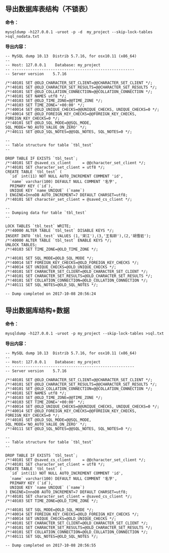 ## 导出数据库表结构（不锁表）

**命令：**

```
mysqldump -h127.0.0.1 -uroot -p -d  my_project --skip-lock-tables >sql_nodata.txt
```

**导出内容：**

    -- MySQL dump 10.13  Distrib 5.7.16, for osx10.11 (x86_64)
    --
    -- Host: 127.0.0.1    Database: my_project
    -- ------------------------------------------------------
    -- Server version    5.7.16

    /*!40101 SET @OLD_CHARACTER_SET_CLIENT=@@CHARACTER_SET_CLIENT */;
    /*!40101 SET @OLD_CHARACTER_SET_RESULTS=@@CHARACTER_SET_RESULTS */;
    /*!40101 SET @OLD_COLLATION_CONNECTION=@@COLLATION_CONNECTION */;
    /*!40101 SET NAMES utf8 */;
    /*!40103 SET @OLD_TIME_ZONE=@@TIME_ZONE */;
    /*!40103 SET TIME_ZONE='+00:00' */;
    /*!40014 SET @OLD_UNIQUE_CHECKS=@@UNIQUE_CHECKS, UNIQUE_CHECKS=0 */;
    /*!40014 SET @OLD_FOREIGN_KEY_CHECKS=@@FOREIGN_KEY_CHECKS, FOREIGN_KEY_CHECKS=0 */;
    /*!40101 SET @OLD_SQL_MODE=@@SQL_MODE, SQL_MODE='NO_AUTO_VALUE_ON_ZERO' */;
    /*!40111 SET @OLD_SQL_NOTES=@@SQL_NOTES, SQL_NOTES=0 */;

    --
    -- Table structure for table `tbl_test`
    --

    DROP TABLE IF EXISTS `tbl_test`;
    /*!40101 SET @saved_cs_client     = @@character_set_client */;
    /*!40101 SET character_set_client = utf8 */;
    CREATE TABLE `tbl_test` (
      `id` int(11) NOT NULL AUTO_INCREMENT COMMENT 'id',
      `name` varchar(100) DEFAULT NULL COMMENT '名字',
      PRIMARY KEY (`id`),
      UNIQUE KEY `name_UNIQUE` (`name`)
    ) ENGINE=InnoDB AUTO_INCREMENT=7 DEFAULT CHARSET=utf8;
    /*!40101 SET character_set_client = @saved_cs_client */;

    --
    -- Dumping data for table `tbl_test`
    --

    LOCK TABLES `tbl_test` WRITE;
    /*!40000 ALTER TABLE `tbl_test` DISABLE KEYS */;
    INSERT INTO `tbl_test` VALUES (1,'宋江'),(3,'王有龄'),(2,'胡雪岩');
    /*!40000 ALTER TABLE `tbl_test` ENABLE KEYS */;
    UNLOCK TABLES;
    /*!40103 SET TIME_ZONE=@OLD_TIME_ZONE */;

    /*!40101 SET SQL_MODE=@OLD_SQL_MODE */;
    /*!40014 SET FOREIGN_KEY_CHECKS=@OLD_FOREIGN_KEY_CHECKS */;
    /*!40014 SET UNIQUE_CHECKS=@OLD_UNIQUE_CHECKS */;
    /*!40101 SET CHARACTER_SET_CLIENT=@OLD_CHARACTER_SET_CLIENT */;
    /*!40101 SET CHARACTER_SET_RESULTS=@OLD_CHARACTER_SET_RESULTS */;
    /*!40101 SET COLLATION_CONNECTION=@OLD_COLLATION_CONNECTION */;
    /*!40111 SET SQL_NOTES=@OLD_SQL_NOTES */;

    -- Dump completed on 2017-10-08 20:56:24

## 导出数据库结构+数据

**命令：**

```
mysqldump -h127.0.0.1 -uroot -p my_project --skip-lock-tables >sql.txt
```

**导出内容：**

    -- MySQL dump 10.13  Distrib 5.7.16, for osx10.11 (x86_64)
    --
    -- Host: 127.0.0.1    Database: my_project
    -- ------------------------------------------------------
    -- Server version    5.7.16

    /*!40101 SET @OLD_CHARACTER_SET_CLIENT=@@CHARACTER_SET_CLIENT */;
    /*!40101 SET @OLD_CHARACTER_SET_RESULTS=@@CHARACTER_SET_RESULTS */;
    /*!40101 SET @OLD_COLLATION_CONNECTION=@@COLLATION_CONNECTION */;
    /*!40101 SET NAMES utf8 */;
    /*!40103 SET @OLD_TIME_ZONE=@@TIME_ZONE */;
    /*!40103 SET TIME_ZONE='+00:00' */;
    /*!40014 SET @OLD_UNIQUE_CHECKS=@@UNIQUE_CHECKS, UNIQUE_CHECKS=0 */;
    /*!40014 SET @OLD_FOREIGN_KEY_CHECKS=@@FOREIGN_KEY_CHECKS, FOREIGN_KEY_CHECKS=0 */;
    /*!40101 SET @OLD_SQL_MODE=@@SQL_MODE, SQL_MODE='NO_AUTO_VALUE_ON_ZERO' */;
    /*!40111 SET @OLD_SQL_NOTES=@@SQL_NOTES, SQL_NOTES=0 */;

    --
    -- Table structure for table `tbl_test`
    --

    DROP TABLE IF EXISTS `tbl_test`;
    /*!40101 SET @saved_cs_client     = @@character_set_client */;
    /*!40101 SET character_set_client = utf8 */;
    CREATE TABLE `tbl_test` (
      `id` int(11) NOT NULL AUTO_INCREMENT COMMENT 'id',
      `name` varchar(100) DEFAULT NULL COMMENT '名字',
      PRIMARY KEY (`id`),
      UNIQUE KEY `name_UNIQUE` (`name`)
    ) ENGINE=InnoDB AUTO_INCREMENT=7 DEFAULT CHARSET=utf8;
    /*!40101 SET character_set_client = @saved_cs_client */;
    /*!40103 SET TIME_ZONE=@OLD_TIME_ZONE */;

    /*!40101 SET SQL_MODE=@OLD_SQL_MODE */;
    /*!40014 SET FOREIGN_KEY_CHECKS=@OLD_FOREIGN_KEY_CHECKS */;
    /*!40014 SET UNIQUE_CHECKS=@OLD_UNIQUE_CHECKS */;
    /*!40101 SET CHARACTER_SET_CLIENT=@OLD_CHARACTER_SET_CLIENT */;
    /*!40101 SET CHARACTER_SET_RESULTS=@OLD_CHARACTER_SET_RESULTS */;
    /*!40101 SET COLLATION_CONNECTION=@OLD_COLLATION_CONNECTION */;
    /*!40111 SET SQL_NOTES=@OLD_SQL_NOTES */;

    -- Dump completed on 2017-10-08 20:56:55



